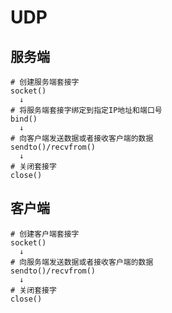 # UDP

## 服务端

    # 创建服务端套接字
    socket()
      ↓
    # 将服务端套接字绑定到指定IP地址和端口号
    bind()
      ↓
    # 向客户端发送数据或者接收客户端的数据
    sendto()/recvfrom()
      ↓
    # 关闭套接字
    close()

## 客户端

    # 创建客户端套接字
    socket()
      ↓
    # 向服务端发送数据或者接收客户端的数据
    sendto()/recvfrom()
      ↓
    # 关闭套接字
    close()
